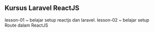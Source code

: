 Kursus Laravel ReactJS
---
lesson-01 ~ belajar setup reactjs dan laravel.
lesson-02 ~ belajar setup Route dalam ReactJS